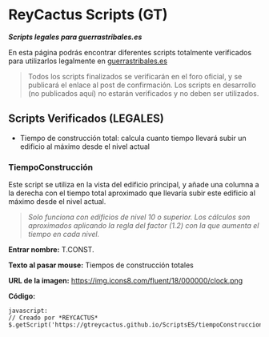 # ReyCactus Scripts (GT)
**_Scripts legales para guerrastribales.es_**

En esta página podrás encontrar diferentes scripts totalmente verificados para utilizarlos legalmente en [guerrastribales.es](http://www.guerrastribales.es)

>Todos los scripts finalizados se verificarán en el foro oficial, y se publicará el enlace al post de confirmación. Los scripts en desarrollo (no publicados aquí) no estarán verificados y no deben ser utilizados.

## Scripts Verificados (LEGALES)

- Tiempo de construcción total: calcula cuanto tiempo llevará subir un edificio al máximo desde el nivel actual

### TiempoConstrucción
Este script se utiliza en la vista del edificio principal, y añade una columna a la derecha con el tiempo total aproximado que llevaría subir este edificio al máximo desde el nivel actual. 

>_Solo funciona con edificios de nivel 10 o superior. Los cálculos son aproximados aplicando la regla del factor (1.2) con la que aumenta el tiempo en cada nivel._

>

**Entrar nombre:** T.CONST.

**Texto al pasar mouse:** Tiempos de construcción totales

**URL de la imagen:** https://img.icons8.com/fluent/18/000000/clock.png

**Código:**
```
javascript:
// Creado por *REYCACTUS*
$.getScript('https://gtreycactus.github.io/ScriptsES/tiempoConstruccion.js')
```
